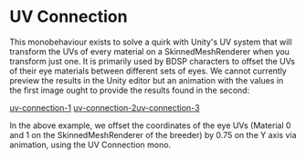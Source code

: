 # UV Connection

This monobehaviour exists to solve a quirk with Unity's UV system that will transform the UVs of every material on a SkinnedMeshRenderer when you transform just one.
It is primarily used by BDSP characters to offset the UVs of their eye materials between different sets of eyes.
We cannot currently preview the results in the Unity editor but an animation with the values in the first image ought to provide the results found in the second:

[uv-connection-1](../../static/img/lumitool-guides/characters/uv-connection-1.png)
[uv-connection-2](../../static/img/lumitool-guides/characters/uv-connection-2.png)[uv-connection-3](../../static/img/lumitool-guides/characters/uv-connection-3.png)

In the above example, we offset the coordinates of the eye UVs (Material 0 and 1 on the SkinnedMeshRenderer of the breeder) by 0.75 on the Y axis
via animation, using the UV Connection mono.